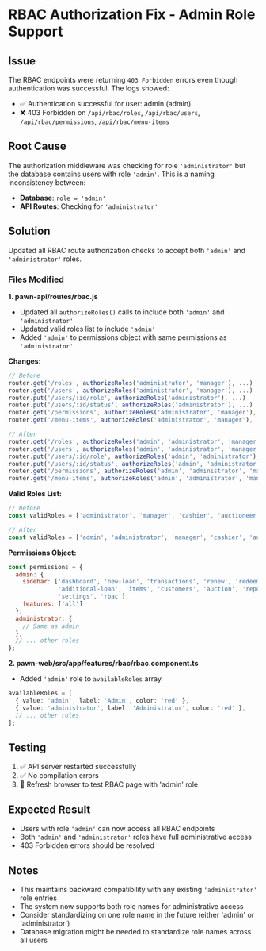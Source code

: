 # RBAC Authorization Fix - Admin Role Support

## Issue
The RBAC endpoints were returning `403 Forbidden` errors even though authentication was successful. The logs showed:
- ✅ Authentication successful for user: admin (admin)
- ❌ 403 Forbidden on `/api/rbac/roles`, `/api/rbac/users`, `/api/rbac/permissions`, `/api/rbac/menu-items`

## Root Cause
The authorization middleware was checking for role `'administrator'` but the database contains users with role `'admin'`. This is a naming inconsistency between:
- **Database**: `role = 'admin'`
- **API Routes**: Checking for `'administrator'`

## Solution
Updated all RBAC route authorization checks to accept both `'admin'` and `'administrator'` roles.

### Files Modified

**1. pawn-api/routes/rbac.js**
- Updated all `authorizeRoles()` calls to include both `'admin'` and `'administrator'`
- Updated valid roles list to include `'admin'`
- Added `'admin'` to permissions object with same permissions as `'administrator'`

**Changes:**
```javascript
// Before
router.get('/roles', authorizeRoles('administrator', 'manager'), ...)
router.get('/users', authorizeRoles('administrator', 'manager'), ...)
router.put('/users/:id/role', authorizeRoles('administrator'), ...)
router.put('/users/:id/status', authorizeRoles('administrator'), ...)
router.get('/permissions', authorizeRoles('administrator', 'manager'), ...)
router.get('/menu-items', authorizeRoles('administrator', 'manager'), ...)

// After
router.get('/roles', authorizeRoles('admin', 'administrator', 'manager'), ...)
router.get('/users', authorizeRoles('admin', 'administrator', 'manager'), ...)
router.put('/users/:id/role', authorizeRoles('admin', 'administrator'), ...)
router.put('/users/:id/status', authorizeRoles('admin', 'administrator', 'manager'), ...)
router.get('/permissions', authorizeRoles('admin', 'administrator', 'manager'), ...)
router.get('/menu-items', authorizeRoles('admin', 'administrator', 'manager'), ...)
```

**Valid Roles List:**
```javascript
// Before
const validRoles = ['administrator', 'manager', 'cashier', 'auctioneer', 'appraiser', 'pawner'];

// After
const validRoles = ['admin', 'administrator', 'manager', 'cashier', 'auctioneer', 'appraiser', 'pawner'];
```

**Permissions Object:**
```javascript
const permissions = {
  admin: {
    sidebar: ['dashboard', 'new-loan', 'transactions', 'renew', 'redeem', 'partial-payment', 
              'additional-loan', 'items', 'customers', 'auction', 'reports', 'voucher', 
              'settings', 'rbac'],
    features: ['all']
  },
  administrator: {
    // Same as admin
  },
  // ... other roles
};
```

**2. pawn-web/src/app/features/rbac/rbac.component.ts**
- Added `'admin'` role to `availableRoles` array

```typescript
availableRoles = [
  { value: 'admin', label: 'Admin', color: 'red' },
  { value: 'administrator', label: 'Administrator', color: 'red' },
  // ... other roles
];
```

## Testing
1. ✅ API server restarted successfully
2. ✅ No compilation errors
3. 🔄 Refresh browser to test RBAC page with 'admin' role

## Expected Result
- Users with role `'admin'` can now access all RBAC endpoints
- Both `'admin'` and `'administrator'` roles have full administrative access
- 403 Forbidden errors should be resolved

## Notes
- This maintains backward compatibility with any existing `'administrator'` role entries
- The system now supports both role names for administrative access
- Consider standardizing on one role name in the future (either 'admin' or 'administrator')
- Database migration might be needed to standardize role names across all users

